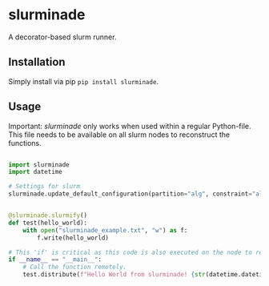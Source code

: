 # slurminade
A decorator-based slurm runner.

## Installation

Simply install via pip `pip install slurminade`.

## Usage

Important: *slurminade* only works when used within a regular Python-file.
This file needs to be available on all slurm nodes to reconstruct the functions.

```python

import slurminade
import datetime

# Settings for slurm
slurminade.update_default_configuration(partition="alg", constraint="alggen02")


@slurminade.slurmify()
def test(hello_world):
    with open("slurminade_example.txt", "w") as f:
        f.write(hello_world)

# This 'if' is critical as this code is also executed on the node to reconstruct the function.
if __name__ == "__main__":
    # Call the function remotely.
    test.distribute(f"Hello World from slurminade! {str(datetime.datetime.now())}")
```